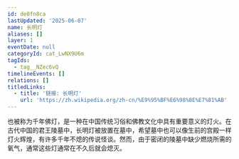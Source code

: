 ```yaml
---
id: de0fn8ca
lastUpdated: '2025-06-07'
name: 长明灯
aliases: []
layer: 1
eventDate: null
categoryId: cat_LwNX9U6m
tagIds:
  - tag__NZec6vQ
timelineEvents: []
relations: []
titledLinks:
  - title: '链接: 长明灯'
    url: 'https://zh.wikipedia.org/zh-cn/%E9%95%BF%E6%98%8E%E7%81%AB'
---
```

也被称为千年佛灯，是一种在中国传统习俗和佛教文化中具有重要意义的灯火。在古代中国的君王陵墓中，长明灯被放置在墓中，希望墓中也可以像生前的宫殿一样灯火辉煌，有许多千年不熄的传说怪谈。然而，由于密闭的陵墓中缺少燃烧所需的氧气，通常这些灯通常在不久后就会熄灭。
